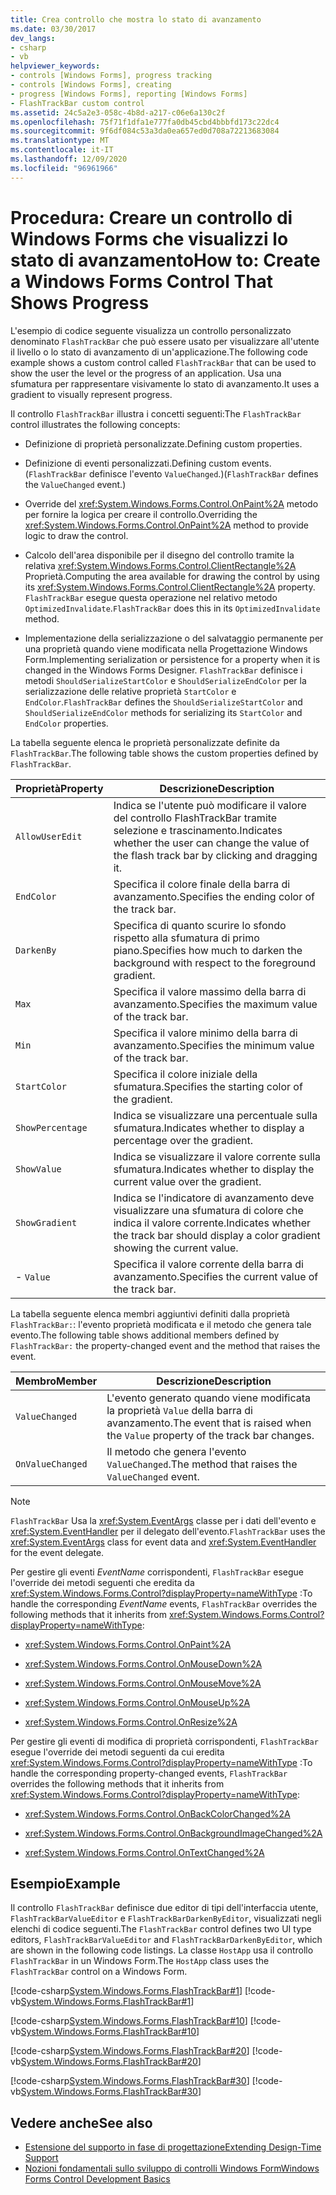 ```yaml
---
title: Crea controllo che mostra lo stato di avanzamento
ms.date: 03/30/2017
dev_langs:
- csharp
- vb
helpviewer_keywords:
- controls [Windows Forms], progress tracking
- controls [Windows Forms], creating
- progress [Windows Forms], reporting [Windows Forms]
- FlashTrackBar custom control
ms.assetid: 24c5a2e3-058c-4b8d-a217-c06e6a130c2f
ms.openlocfilehash: 75f71f1dfa1e777fa0db45cbd4bbbfd173c22dc4
ms.sourcegitcommit: 9f6df084c53a3da0ea657ed0d708a72213683084
ms.translationtype: MT
ms.contentlocale: it-IT
ms.lasthandoff: 12/09/2020
ms.locfileid: "96961966"
---
```

# <a name="how-to-create-a-windows-forms-control-that-shows-progress"></a><span data-ttu-id="f3b53-102">Procedura: Creare un controllo di Windows Forms che visualizzi lo stato di avanzamento</span><span class="sxs-lookup"><span data-stu-id="f3b53-102">How to: Create a Windows Forms Control That Shows Progress</span></span>

<span data-ttu-id="f3b53-103">L'esempio di codice seguente visualizza un controllo personalizzato denominato `FlashTrackBar` che può essere usato per visualizzare all'utente il livello o lo stato di avanzamento di un'applicazione.</span><span class="sxs-lookup"><span data-stu-id="f3b53-103">The following code example shows a custom control called `FlashTrackBar` that can be used to show the user the level or the progress of an application.</span></span> <span data-ttu-id="f3b53-104">Usa una sfumatura per rappresentare visivamente lo stato di avanzamento.</span><span class="sxs-lookup"><span data-stu-id="f3b53-104">It uses a gradient to visually represent progress.</span></span>  
  
 <span data-ttu-id="f3b53-105">Il controllo `FlashTrackBar` illustra i concetti seguenti:</span><span class="sxs-lookup"><span data-stu-id="f3b53-105">The `FlashTrackBar` control illustrates the following concepts:</span></span>  
  
- <span data-ttu-id="f3b53-106">Definizione di proprietà personalizzate.</span><span class="sxs-lookup"><span data-stu-id="f3b53-106">Defining custom properties.</span></span>  
  
- <span data-ttu-id="f3b53-107">Definizione di eventi personalizzati.</span><span class="sxs-lookup"><span data-stu-id="f3b53-107">Defining custom events.</span></span> <span data-ttu-id="f3b53-108">(`FlashTrackBar` definisce l'evento `ValueChanged`.)</span><span class="sxs-lookup"><span data-stu-id="f3b53-108">(`FlashTrackBar` defines the `ValueChanged` event.)</span></span>  
  
- <span data-ttu-id="f3b53-109">Override del <xref:System.Windows.Forms.Control.OnPaint%2A> metodo per fornire la logica per creare il controllo.</span><span class="sxs-lookup"><span data-stu-id="f3b53-109">Overriding the <xref:System.Windows.Forms.Control.OnPaint%2A> method to provide logic to draw the control.</span></span>  
  
- <span data-ttu-id="f3b53-110">Calcolo dell'area disponibile per il disegno del controllo tramite la relativa <xref:System.Windows.Forms.Control.ClientRectangle%2A> Proprietà.</span><span class="sxs-lookup"><span data-stu-id="f3b53-110">Computing the area available for drawing the control by using its <xref:System.Windows.Forms.Control.ClientRectangle%2A> property.</span></span> <span data-ttu-id="f3b53-111">`FlashTrackBar` esegue questa operazione nel relativo metodo `OptimizedInvalidate`.</span><span class="sxs-lookup"><span data-stu-id="f3b53-111">`FlashTrackBar` does this in its `OptimizedInvalidate` method.</span></span>  
  
- <span data-ttu-id="f3b53-112">Implementazione della serializzazione o del salvataggio permanente per una proprietà quando viene modificata nella Progettazione Windows Form.</span><span class="sxs-lookup"><span data-stu-id="f3b53-112">Implementing serialization or persistence for a property when it is changed in the Windows Forms Designer.</span></span> <span data-ttu-id="f3b53-113">`FlashTrackBar` definisce i metodi `ShouldSerializeStartColor` e `ShouldSerializeEndColor` per la serializzazione delle relative proprietà `StartColor` e `EndColor`.</span><span class="sxs-lookup"><span data-stu-id="f3b53-113">`FlashTrackBar` defines the `ShouldSerializeStartColor` and `ShouldSerializeEndColor` methods for serializing its `StartColor` and `EndColor` properties.</span></span>  
  
 <span data-ttu-id="f3b53-114">La tabella seguente elenca le proprietà personalizzate definite da `FlashTrackBar`.</span><span class="sxs-lookup"><span data-stu-id="f3b53-114">The following table shows the custom properties defined by `FlashTrackBar`.</span></span>  
  
|<span data-ttu-id="f3b53-115">Proprietà</span><span class="sxs-lookup"><span data-stu-id="f3b53-115">Property</span></span>|<span data-ttu-id="f3b53-116">Descrizione</span><span class="sxs-lookup"><span data-stu-id="f3b53-116">Description</span></span>|  
|--------------|-----------------|  
|`AllowUserEdit`|<span data-ttu-id="f3b53-117">Indica se l'utente può modificare il valore del controllo FlashTrackBar tramite selezione e trascinamento.</span><span class="sxs-lookup"><span data-stu-id="f3b53-117">Indicates whether the user can change the value of the flash track bar by clicking and dragging it.</span></span>|  
|`EndColor`|<span data-ttu-id="f3b53-118">Specifica il colore finale della barra di avanzamento.</span><span class="sxs-lookup"><span data-stu-id="f3b53-118">Specifies the ending color of the track bar.</span></span>|  
|`DarkenBy`|<span data-ttu-id="f3b53-119">Specifica di quanto scurire lo sfondo rispetto alla sfumatura di primo piano.</span><span class="sxs-lookup"><span data-stu-id="f3b53-119">Specifies how much to darken the background with respect to the foreground gradient.</span></span>|  
|`Max`|<span data-ttu-id="f3b53-120">Specifica il valore massimo della barra di avanzamento.</span><span class="sxs-lookup"><span data-stu-id="f3b53-120">Specifies the maximum value of the track bar.</span></span>|  
|`Min`|<span data-ttu-id="f3b53-121">Specifica il valore minimo della barra di avanzamento.</span><span class="sxs-lookup"><span data-stu-id="f3b53-121">Specifies the minimum value of the track bar.</span></span>|  
|`StartColor`|<span data-ttu-id="f3b53-122">Specifica il colore iniziale della sfumatura.</span><span class="sxs-lookup"><span data-stu-id="f3b53-122">Specifies the starting color of the gradient.</span></span>|  
|`ShowPercentage`|<span data-ttu-id="f3b53-123">Indica se visualizzare una percentuale sulla sfumatura.</span><span class="sxs-lookup"><span data-stu-id="f3b53-123">Indicates whether to display a percentage over the gradient.</span></span>|  
|`ShowValue`|<span data-ttu-id="f3b53-124">Indica se visualizzare il valore corrente sulla sfumatura.</span><span class="sxs-lookup"><span data-stu-id="f3b53-124">Indicates whether to display the current value over the gradient.</span></span>|  
|`ShowGradient`|<span data-ttu-id="f3b53-125">Indica se l'indicatore di avanzamento deve visualizzare una sfumatura di colore che indica il valore corrente.</span><span class="sxs-lookup"><span data-stu-id="f3b53-125">Indicates whether the track bar should display a color gradient showing the current value.</span></span>|  
|-   `Value`|<span data-ttu-id="f3b53-126">Specifica il valore corrente della barra di avanzamento.</span><span class="sxs-lookup"><span data-stu-id="f3b53-126">Specifies the current value of the track bar.</span></span>|  
  
 <span data-ttu-id="f3b53-127">La tabella seguente elenca membri aggiuntivi definiti dalla proprietà `FlashTrackBar:`: l'evento proprietà modificata e il metodo che genera tale evento.</span><span class="sxs-lookup"><span data-stu-id="f3b53-127">The following table shows additional members defined by `FlashTrackBar:` the property-changed event and the method that raises the event.</span></span>  
  
|<span data-ttu-id="f3b53-128">Membro</span><span class="sxs-lookup"><span data-stu-id="f3b53-128">Member</span></span>|<span data-ttu-id="f3b53-129">Descrizione</span><span class="sxs-lookup"><span data-stu-id="f3b53-129">Description</span></span>|  
|------------|-----------------|  
|`ValueChanged`|<span data-ttu-id="f3b53-130">L'evento generato quando viene modificata la proprietà `Value` della barra di avanzamento.</span><span class="sxs-lookup"><span data-stu-id="f3b53-130">The event that is raised when the `Value` property of the track bar changes.</span></span>|  
|`OnValueChanged`|<span data-ttu-id="f3b53-131">Il metodo che genera l'evento `ValueChanged`.</span><span class="sxs-lookup"><span data-stu-id="f3b53-131">The method that raises the `ValueChanged` event.</span></span>|  
  
> [!NOTE]
> <span data-ttu-id="f3b53-132">`FlashTrackBar` Usa la <xref:System.EventArgs> classe per i dati dell'evento e <xref:System.EventHandler> per il delegato dell'evento.</span><span class="sxs-lookup"><span data-stu-id="f3b53-132">`FlashTrackBar` uses the <xref:System.EventArgs> class for event data and <xref:System.EventHandler> for the event delegate.</span></span>  
  
 <span data-ttu-id="f3b53-133">Per gestire gli eventi *EventName* corrispondenti, `FlashTrackBar` esegue l'override dei metodi seguenti che eredita da <xref:System.Windows.Forms.Control?displayProperty=nameWithType> :</span><span class="sxs-lookup"><span data-stu-id="f3b53-133">To handle the corresponding *EventName* events, `FlashTrackBar` overrides the following methods that it inherits from <xref:System.Windows.Forms.Control?displayProperty=nameWithType>:</span></span>  
  
- <xref:System.Windows.Forms.Control.OnPaint%2A>  
  
- <xref:System.Windows.Forms.Control.OnMouseDown%2A>  
  
- <xref:System.Windows.Forms.Control.OnMouseMove%2A>  
  
- <xref:System.Windows.Forms.Control.OnMouseUp%2A>  
  
- <xref:System.Windows.Forms.Control.OnResize%2A>  
  
 <span data-ttu-id="f3b53-134">Per gestire gli eventi di modifica di proprietà corrispondenti, `FlashTrackBar` esegue l'override dei metodi seguenti da cui eredita <xref:System.Windows.Forms.Control?displayProperty=nameWithType> :</span><span class="sxs-lookup"><span data-stu-id="f3b53-134">To handle the corresponding property-changed events, `FlashTrackBar` overrides the following methods that it inherits from <xref:System.Windows.Forms.Control?displayProperty=nameWithType>:</span></span>  
  
- <xref:System.Windows.Forms.Control.OnBackColorChanged%2A>  
  
- <xref:System.Windows.Forms.Control.OnBackgroundImageChanged%2A>  
  
- <xref:System.Windows.Forms.Control.OnTextChanged%2A>  
  
## <a name="example"></a><span data-ttu-id="f3b53-135">Esempio</span><span class="sxs-lookup"><span data-stu-id="f3b53-135">Example</span></span>  

 <span data-ttu-id="f3b53-136">Il controllo `FlashTrackBar` definisce due editor di tipi dell'interfaccia utente, `FlashTrackBarValueEditor` e `FlashTrackBarDarkenByEditor`, visualizzati negli elenchi di codice seguenti.</span><span class="sxs-lookup"><span data-stu-id="f3b53-136">The `FlashTrackBar` control defines two UI type editors, `FlashTrackBarValueEditor` and `FlashTrackBarDarkenByEditor`, which are shown in the following code listings.</span></span> <span data-ttu-id="f3b53-137">La classe `HostApp` usa il controllo `FlashTrackBar` in un Windows Form.</span><span class="sxs-lookup"><span data-stu-id="f3b53-137">The `HostApp` class uses the `FlashTrackBar` control on a Windows Form.</span></span>  
  
 [!code-csharp[System.Windows.Forms.FlashTrackBar#1](~/samples/snippets/csharp/VS_Snippets_Winforms/System.Windows.Forms.FlashTrackBar/CS/FlashTrackBar.cs#1)]
 [!code-vb[System.Windows.Forms.FlashTrackBar#1](~/samples/snippets/visualbasic/VS_Snippets_Winforms/System.Windows.Forms.FlashTrackBar/VB/FlashTrackBar.vb#1)]  
  
 [!code-csharp[System.Windows.Forms.FlashTrackBar#10](~/samples/snippets/csharp/VS_Snippets_Winforms/System.Windows.Forms.FlashTrackBar/CS/FlashTrackBarDarkenByEditor.cs#10)]
 [!code-vb[System.Windows.Forms.FlashTrackBar#10](~/samples/snippets/visualbasic/VS_Snippets_Winforms/System.Windows.Forms.FlashTrackBar/VB/FlashTrackBarDarkenByEditor.vb#10)]  
  
 [!code-csharp[System.Windows.Forms.FlashTrackBar#20](~/samples/snippets/csharp/VS_Snippets_Winforms/System.Windows.Forms.FlashTrackBar/CS/FlashTrackBarValueEditor.cs#20)]
 [!code-vb[System.Windows.Forms.FlashTrackBar#20](~/samples/snippets/visualbasic/VS_Snippets_Winforms/System.Windows.Forms.FlashTrackBar/VB/FlashTrackBarValueEditor.vb#20)]  
  
 [!code-csharp[System.Windows.Forms.FlashTrackBar#30](~/samples/snippets/csharp/VS_Snippets_Winforms/System.Windows.Forms.FlashTrackBar/CS/HostApp.cs#30)]
 [!code-vb[System.Windows.Forms.FlashTrackBar#30](~/samples/snippets/visualbasic/VS_Snippets_Winforms/System.Windows.Forms.FlashTrackBar/VB/HostApp.vb#30)]  
  
## <a name="see-also"></a><span data-ttu-id="f3b53-138">Vedere anche</span><span class="sxs-lookup"><span data-stu-id="f3b53-138">See also</span></span>

- <span data-ttu-id="f3b53-139">[Estensione del supporto in fase di progettazione](/previous-versions/visualstudio/visual-studio-2013/37899azc(v=vs.120))</span><span class="sxs-lookup"><span data-stu-id="f3b53-139">[Extending Design-Time Support](/previous-versions/visualstudio/visual-studio-2013/37899azc(v=vs.120))</span></span>
- [<span data-ttu-id="f3b53-140">Nozioni fondamentali sullo sviluppo di controlli Windows Form</span><span class="sxs-lookup"><span data-stu-id="f3b53-140">Windows Forms Control Development Basics</span></span>](windows-forms-control-development-basics.md)
